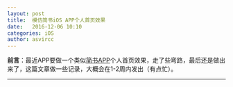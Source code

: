 ```yaml
---
layout: post
title:  模仿简书iOS APP个人首页效果
date:   2016-12-06 10:10
categories: iOS
author: asvircc
---
```



**前言**：最近APP要做一个类似[简书APP](https://itunes.apple.com/cn/app/jian-shu/id888237539?ls=1&mt=8)个人首页效果，走了些弯路，最后还是做出来了，这篇文章做一些记录，大概会在1-2周内发出（有点忙）。

----

